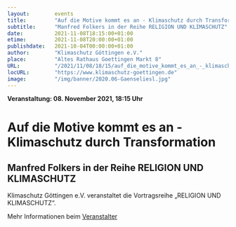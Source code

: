 ```yaml
---
layout:        events
title:         "Auf die Motive kommt es an - Klimaschutz durch Transformation"
subtitle:      "Manfred Folkers in der Reihe RELIGION UND KLIMASCHUTZ"
date:          2021-11-08T18:15:00+01:00
etime:         2021-11-08T20:00:00+01:00
publishdate:   2021-10-04T00:00:00+01:00
author:        "Klimaschutz Göttingen e.V."
place:         "Altes Rathaus Goettingen Markt 8"
URL:           "/2021/11/08/18/15/auf_die_motive_kommt_es_an_-_klimaschutz_durch_transformation"
locURL:        "https://www.klimaschutz-goettingen.de"
image:         "/img/banner/2020.06-Gaenseliesl.jpg"
---
```


**Veranstaltung: 08. November 2021, 18:15 Uhr**

Auf die Motive kommt es an - Klimaschutz durch Transformation
===========

Manfred Folkers in der Reihe RELIGION UND KLIMASCHUTZ
-----------
Klimaschutz Göttingen e.V. veranstaltet die Vortragsreihe „RELIGION UND KLIMASCHUTZ“.

Mehr Informationen beim [Veranstalter](https://www.klimaschutz-goettingen.de)
